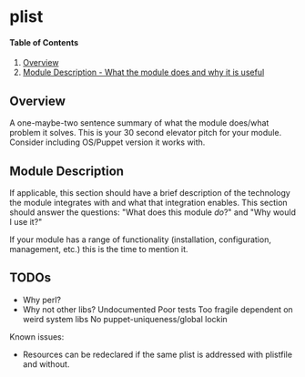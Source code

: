 # plist

#### Table of Contents

1. [Overview](#overview)
2. [Module Description - What the module does and why it is useful](#module-description)

## Overview

A one-maybe-two sentence summary of what the module does/what problem it solves.
This is your 30 second elevator pitch for your module. Consider including
OS/Puppet version it works with.

## Module Description

If applicable, this section should have a brief description of the technology
the module integrates with and what that integration enables. This section
should answer the questions: "What does this module *do*?" and "Why would I use
it?"

If your module has a range of functionality (installation, configuration,
management, etc.) this is the time to mention it.

## TODOs
- Why perl?
- Why not other libs?
	Undocumented
	Poor tests
	Too fragile dependent on weird system libs
	No puppet-uniqueness/global lockin

Known issues:
- Resources can be redeclared if the same plist is addressed with plistfile and without.
